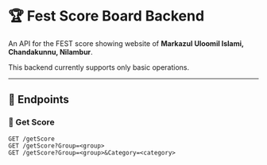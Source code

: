 # 🏆 Fest Score Board Backend

An API for the FEST score showing website of **Markazul Uloomil Islami, Chandakunnu, Nilambur**.  

This backend currently supports only basic operations.

---

## 📌 Endpoints

### 🔹 Get Score
```http
GET /getScore
GET /getScore?Group=<group>
GET /getScore?Group=<group>&Category=<category>
```